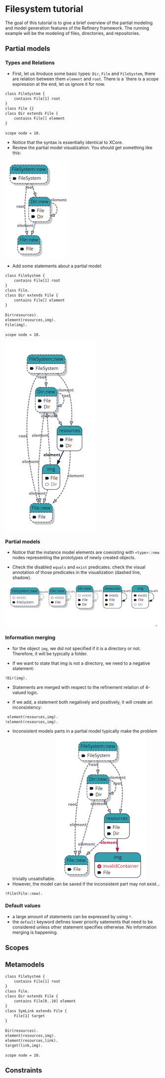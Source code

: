 # Filesystem tutorial

The goal of this tutorial is to give a brief overview of the partial modeling and model generation features of the Refinery framework. The running example will be the modeling of files, directories, and repositories.

## Partial models

### Types and Relations

- First, let us itroduce some basic types: `Dir`,  `File` and `FileSystem`, there are relation between them `element` and `root`. There is a `there is a scope expression at the end, let us ignore it for now.

```
class FileSystem {
    contains File[1] root
}
class File {}
class Dir extends File {
    contains File[] element
}

scope node = 10.
```

- Notice that the syntax is essentially identical to XCore.
- Review the partial model visualization. You should get something like this:
  
![alt text](https://github.com/graphs4value/refinery-tutorials/blob/main/filesystem/fig1.png)

- Add some statements about a partial model:

```
class FileSystem {
    contains File[1] root
}
class File.
class Dir extends File {
    contains File[] element
}

Dir(resources).
element(resources,img).
File(img).

scope node = 10.
```

![alt text](https://github.com/graphs4value/refinery-tutorials/blob/main/filesystem/fig2.png)

### Partial models
- Notice that the instance model elements are coexisting with ```<type>::new``` nodes representing the prototypes of newly created objects.

- Check the disabled `equals` and `exist` predicates. check the visual annotation of those predicates in the visualization (dashed line, shadow).

![alt text](https://github.com/graphs4value/refinery-tutorials/blob/main/filesystem/fig3.png)

### Information merging

- for the object `img`, we did not specified if it is a directory or not. Therefore, it will be typically a folder.

- If we want to state that img is not a directory, we need to a negative statement:
```
!Dir(img).
```
- Statements are merged with respect to the refinement relation of 4-valued logic.
  
- If we add, a statement both negatively and positively, it will create an inconsistency:

```
 element(resources,img).
!element(resources,img).
```

- Inconsistent models parts in a partial model typically make the problem trivially unsatisfiable.
![alt text](https://github.com/graphs4value/refinery-tutorials/blob/main/filesystem/fig4.png)
- However, the model can be saved if the inconsistent part may not exist...

```
!File(File::new).
```

### Default values

- a large amount of statements can be expressed by using ```*```.
- the ```default``` keyword defines lower priority satements that need to be considered unless other statement specifies otherwise. No information merging is happening. 

## Scopes

## Metamodels

```
class FileSystem {
    contains File[1] root
}
class File.
class Dir extends File {
    contains File[0..10] element
}
class SymLink extends File {
    File[1] target
}

Dir(resources).
element(resources,img).
element(resources,link).
target(link,img).

scope node = 10.
```

## Constraints
